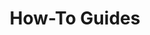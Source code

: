 ---
title: "How-To Guides"
subheading: "Make the most of Eggspress with these helpful guides"
sidebar: "eggspress_links"
orderPostsBy: "weight"
orderPostsByReversed: false
weight: 75
---